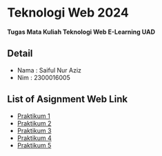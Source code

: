 # Teknologi Web 2024

**Tugas Mata Kuliah Teknologi Web E-Learning UAD**

## Detail
- Nama : Saiful Nur Aziz
- Nim : 2300016005

## List of Asignment Web Link
- [Praktikum 1](https://aziezzz.github.io/Tekweb_2024_2300016005/Praktikum_1)
- [Praktikum 2](https://aziezzz.github.io/Tekweb_2024_2300016005/Praktikum_2)
- [Praktikum 3](https://aziezzz.github.io/Tekweb_2024_2300016005/Praktikum_3)
- [Praktikum 4](https://aziezzz.github.io/Tekweb_2024_2300016005/Praktikum_4/src/)
- [Praktikum 5](https://aziezzz.github.io/Tekweb_2024_2300016005/Praktikum_5/src/)

